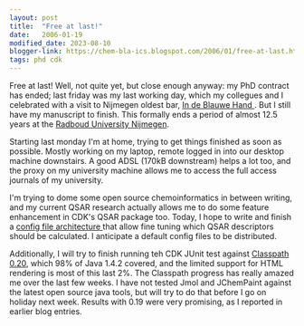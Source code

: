 ```yaml
---
layout: post
title:  "Free at last!"
date:   2006-01-19
modified_date: 2023-08-10
blogger-link: https://chem-bla-ics.blogspot.com/2006/01/free-at-last.html
tags: phd cdk
---
```


Free at last! Well, not quite yet, but close enough anyway: my PhD contract has ended; last friday was my last working day, which my
collegues and I celebrated with a visit to Nijmegen oldest bar, [In de Blauwe Hand <i class="fa-solid fa-recycle fa-xs"></i>](https://indeblaauwehand.nl/in-de-blaauwe-hand/).
But I still have my manuscript to finish. This formally ends a period of almost 12.5 years at the [Radboud University Nijmegen](http://ru.nl/).

Starting last monday I'm at home, trying to get things finished as soon as possible. Mostly working on my laptop, remote logged in into
our desktop machine downstairs. A good ADSL (170kB downstream) helps a lot too, and the proxy on my university machine allows me to
access the full access journals of my university.

I'm trying to dome some open source chemoinformatics in between writing, and my current QSAR research actually allows me to do some
feature enhancement in CDK's QSAR package too. Today, I hope to write and finish a [config file architecture <i class="fa-solid fa-link-slash fa-xs"></i>](http://sourceforge.net/mailarchive/forum.php?thread_id=9476956&forum_id=2178)
that allow fine tuning which QSAR descriptors should be calculated. I anticipate a default config files to be distributed.

Additionally, I will try to finish running teh CDK JUnit test against [Classpath 0.20](http://gnu.wildebeest.org/diary/index.php?p=147),
which 98% of Java 1.4.2 covered, and the limited support for HTML rendering is most of this last 2%. The Classpath progress has
really amazed me over the last few weeks. I have not tested Jmol and JChemPaint against the latest open source java tools, but will
try to do that before I go on holiday next week. Results with 0.19 were very promising, as I reported in earlier blog entries.
